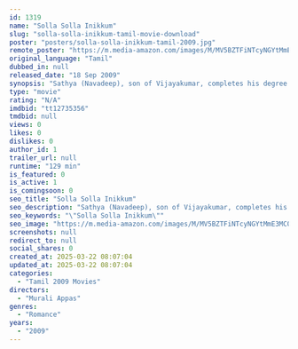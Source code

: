 ```yaml
---
id: 1319
name: "Solla Solla Inikkum"
slug: "solla-solla-inikkum-tamil-movie-download"
poster: "posters/solla-solla-inikkum-tamil-2009.jpg"
remote_poster: "https://m.media-amazon.com/images/M/MV5BZTFiNTcyNGYtMmE3MC00NTBkLWFhNzMtNjgwMTI0YTkxYTIwXkEyXkFqcGdeQXVyODEzOTQwNTY@._V1_SX300.jpg"
original_language: "Tamil"
dubbed_in: null
released_date: "18 Sep 2009"
synopsis: "Sathya (Navadeep), son of Vijayakumar, completes his degree and spends time with friends Guru (Abhinay), Sathyan (Sathyan) among others. Life goes uncomplicated until he meets Saara (Anjali). What starts as friendship develops int..."
type: "movie"
rating: "N/A"
imdbid: "tt12735356"
tmdbid: null
views: 0
likes: 0
dislikes: 0
author_id: 1
trailer_url: null
runtime: "129 min"
is_featured: 0
is_active: 1
is_comingsoon: 0
seo_title: "Solla Solla Inikkum"
seo_description: "Sathya (Navadeep), son of Vijayakumar, completes his degree and spends time with friends Guru (Abhinay), Sathyan (Sathyan) among others. Life goes uncomplicated until he meets Saara (Anjali). What starts as friendship develops int..."
seo_keywords: "\"Solla Solla Inikkum\""
seo_image: "https://m.media-amazon.com/images/M/MV5BZTFiNTcyNGYtMmE3MC00NTBkLWFhNzMtNjgwMTI0YTkxYTIwXkEyXkFqcGdeQXVyODEzOTQwNTY@._V1_SX300.jpg"
screenshots: null
redirect_to: null
social_shares: 0
created_at: 2025-03-22 08:07:04
updated_at: 2025-03-22 08:07:04
categories:
  - "Tamil 2009 Movies"
directors:
  - "Murali Appas"
genres:
  - "Romance"
years:
  - "2009"
---
```

